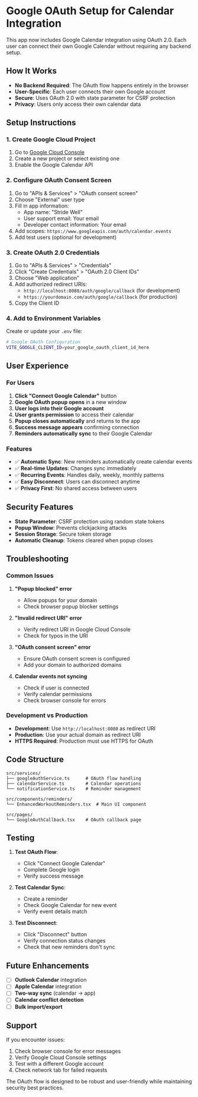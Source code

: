 # Google OAuth Setup for Calendar Integration

This app now includes Google Calendar integration using OAuth 2.0. Each user can connect their own Google Calendar without requiring any backend setup.

## How It Works

- **No Backend Required**: The OAuth flow happens entirely in the browser
- **User-Specific**: Each user connects their own Google account
- **Secure**: Uses OAuth 2.0 with state parameter for CSRF protection
- **Privacy**: Users only access their own calendar data

## Setup Instructions

### 1. Create Google Cloud Project

1. Go to [Google Cloud Console](https://console.cloud.google.com/)
2. Create a new project or select existing one
3. Enable the Google Calendar API

### 2. Configure OAuth Consent Screen

1. Go to "APIs & Services" > "OAuth consent screen"
2. Choose "External" user type
3. Fill in app information:
   - App name: "Stride Well"
   - User support email: Your email
   - Developer contact information: Your email
4. Add scopes: `https://www.googleapis.com/auth/calendar.events`
5. Add test users (optional for development)

### 3. Create OAuth 2.0 Credentials

1. Go to "APIs & Services" > "Credentials"
2. Click "Create Credentials" > "OAuth 2.0 Client IDs"
3. Choose "Web application"
4. Add authorized redirect URIs:
   - `http://localhost:8080/auth/google/callback` (for development)
   - `https://yourdomain.com/auth/google/callback` (for production)
5. Copy the Client ID

### 4. Add to Environment Variables

Create or update your `.env` file:

```bash
# Google OAuth Configuration
VITE_GOOGLE_CLIENT_ID=your_google_oauth_client_id_here
```

## User Experience

### For Users

1. **Click "Connect Google Calendar"** button
2. **Google OAuth popup opens** in a new window
3. **User logs into their Google account**
4. **User grants permission** to access their calendar
5. **Popup closes automatically** and returns to the app
6. **Success message appears** confirming connection
7. **Reminders automatically sync** to their Google Calendar

### Features

- ✅ **Automatic Sync**: New reminders automatically create calendar events
- ✅ **Real-time Updates**: Changes sync immediately
- ✅ **Recurring Events**: Handles daily, weekly, monthly patterns
- ✅ **Easy Disconnect**: Users can disconnect anytime
- ✅ **Privacy First**: No shared access between users

## Security Features

- **State Parameter**: CSRF protection using random state tokens
- **Popup Window**: Prevents clickjacking attacks
- **Session Storage**: Secure token storage
- **Automatic Cleanup**: Tokens cleared when popup closes

## Troubleshooting

### Common Issues

1. **"Popup blocked" error**
   - Allow popups for your domain
   - Check browser popup blocker settings

2. **"Invalid redirect URI" error**
   - Verify redirect URI in Google Cloud Console
   - Check for typos in the URI

3. **"OAuth consent screen" error**
   - Ensure OAuth consent screen is configured
   - Add your domain to authorized domains

4. **Calendar events not syncing**
   - Check if user is connected
   - Verify calendar permissions
   - Check browser console for errors

### Development vs Production

- **Development**: Use `http://localhost:8080` as redirect URI
- **Production**: Use your actual domain as redirect URI
- **HTTPS Required**: Production must use HTTPS for OAuth

## Code Structure

```
src/services/
├── googleAuthService.ts      # OAuth flow handling
├── calendarService.ts        # Calendar operations
└── notificationService.ts    # Reminder management

src/components/reminders/
└── EnhancedWorkoutReminders.tsx  # Main UI component

src/pages/
└── GoogleAuthCallback.tsx    # OAuth callback page
```

## Testing

1. **Test OAuth Flow**:
   - Click "Connect Google Calendar"
   - Complete Google login
   - Verify success message

2. **Test Calendar Sync**:
   - Create a reminder
   - Check Google Calendar for new event
   - Verify event details match

3. **Test Disconnect**:
   - Click "Disconnect" button
   - Verify connection status changes
   - Check that new reminders don't sync

## Future Enhancements

- [ ] **Outlook Calendar** integration
- [ ] **Apple Calendar** integration
- [ ] **Two-way sync** (calendar → app)
- [ ] **Calendar conflict detection**
- [ ] **Bulk import/export**

## Support

If you encounter issues:

1. Check browser console for error messages
2. Verify Google Cloud Console settings
3. Test with a different Google account
4. Check network tab for failed requests

The OAuth flow is designed to be robust and user-friendly while maintaining security best practices.
